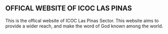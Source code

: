 ## OFFICAL WEBSITE OF ICOC LAS PINAS

This is the offical website of ICOC Las Pinas Sector. This website aims to provide a wider reach, and make the word of God known among the world.